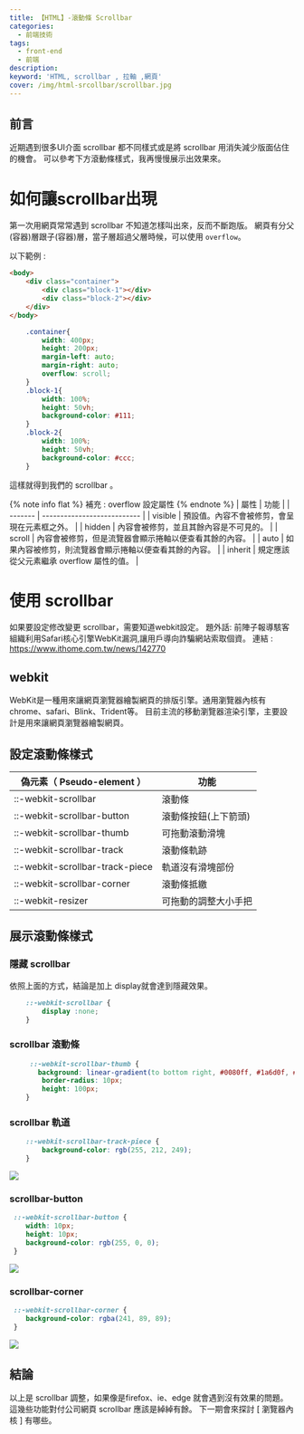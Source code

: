 ```yaml
---
title: 【HTML】-滾動條 Scrollbar
categories: 
  - 前端技術
tags: 
  - front-end
  - 前端
description:
keyword: 'HTML, scrollbar , 拉軸 ,網頁'
cover: /img/html-srcollbar/scrollbar.jpg
---
```

## 前言
近期遇到很多UI介面 scrollbar 都不同樣式或是將 scrollbar 用消失減少版面佔住的機會。
可以參考下方滾動條樣式，我再慢慢展示出效果來。

# 如何讓scrollbar出現
第一次用網頁常常遇到 scrollbar 不知道怎樣叫出來，反而不斷跑版。
網頁有分父(容器)層跟子(容器)層，當子層超過父層時候，可以使用 ``` overflow ```。

以下範例 :

```html
<body>
    <div class="container">
        <div class="block-1"></div>
        <div class="block-2"></div>
    </div>
</body>
```
```css
    .container{
        width: 400px;
        height: 200px;
        margin-left: auto;
        margin-right: auto;
        overflow: scroll;
    }
    .block-1{
        width: 100%;
        height: 50vh;
        background-color: #111;
    }
    .block-2{
        width: 100%;
        height: 50vh;
        background-color: #ccc;
    }
```

這樣就得到我們的 scrollbar 。

{% note info flat %}
 補充 : overflow 設定屬性
{% endnote %}
  | 屬性     | 功能                          |
  | ------- | --------------------------- |
  | visible | 預設值。內容不會被修剪，會呈現在元素框之外。      |
  | hidden  | 內容會被修剪，並且其餘內容是不可見的。         |
  | scroll  | 內容會被修剪，但是流覽器會顯示捲軸以便查看其餘的內容。 |
  | auto    | 如果內容被修剪，則流覽器會顯示捲軸以便查看其餘的內容。 |
  | inherit | 規定應該從父元素繼承 overflow 屬性的值。   |
# 使用 scrollbar 
如果要設定修改變更 scrollbar，需要知道webkit設定。
題外話: 前陣子報導駭客組織利用Safari核心引擎WebKit漏洞,讓用戶導向詐騙網站索取個資。
連結 : https://www.ithome.com.tw/news/142770

## webkit
WebKit是一種用來讓網頁瀏覽器繪製網頁的排版引擎。通用瀏覽器內核有 chrome、safari、Blink、Trident等。
目前主流的移動瀏覽器渲染引擎，主要設計是用來讓網頁瀏覽器繪製網頁。

## 設定滾動條樣式
| 偽元素（ Pseudo-element ）                        | 功能          |
| ------------------------------------------------ | ------------- |
| ::-webkit-scrollbar                              | 滾動條         |
| ::-webkit-scrollbar-button                       | 滾動條按鈕(上下箭頭) |
| ::-webkit-scrollbar-thumb                        | 可拖動滾動滑塊     |
| ::-webkit-scrollbar-track                        | 滾動條軌跡       |
| ::-webkit-scrollbar-track-piece                  | 軌道沒有滑塊部份    |
| ::-webkit-scrollbar-corner                       | 滾動條抵繳       |
| ::-webkit-resizer                                | 可拖動的調整大小手把  |

## 展示滾動條樣式
### 隱藏 scrollbar 
依照上面的方式，結論是加上 display就會達到隱藏效果。
```css
    ::-webkit-scrollbar {
        display :none;
    }
```

### scrollbar 滾動條
```css
     ::-webkit-scrollbar-thumb {
       background: linear-gradient(to bottom right, #0080ff, #1a6d0f, #bfff0e, rgb(255, 122, 89));
        border-radius: 10px;
        height: 100px;
    }
```
### scrollbar 軌道
```css
    ::-webkit-scrollbar-track-piece {
        background-color: rgb(255, 212, 249);
    }
```
![](/img/html-srcollbar/img02.PNG)
### scrollbar-button
```css
 ::-webkit-scrollbar-button {
  	width: 10px;
 	height: 10px;
 	background-color: rgb(255, 0, 0); 
 }
```
![](/img/html-srcollbar/img01.PNG)
### scrollbar-corner
```css
 ::-webkit-scrollbar-corner {
 	background-color: rgba(241, 89, 89);
 }
```
![](/img/html-srcollbar/img03.PNG)


## 結論
以上是 scrollbar 調整，如果像是firefox、ie、edge 就會遇到沒有效果的問題。
這幾些功能對付公司網頁 scrollbar 應該是綽綽有餘。
下一期會來探討 [ 瀏覽器內核 ] 有哪些。